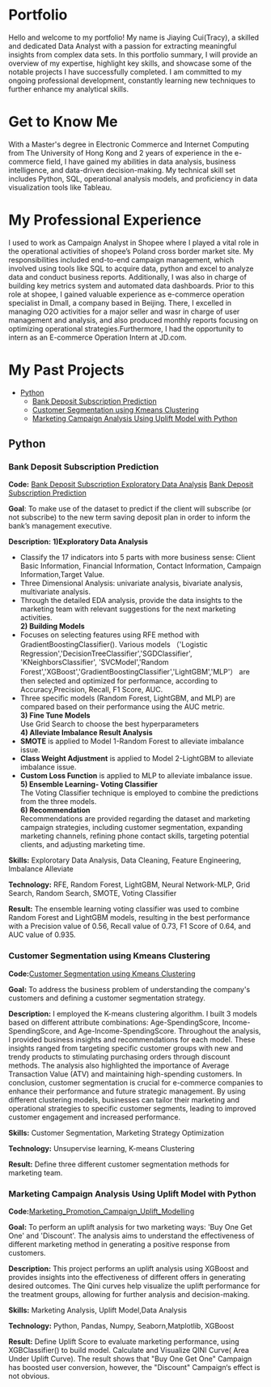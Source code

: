# Portfolio
Hello and welcome to my portfolio! My name is Jiaying Cui(Tracy), a skilled and dedicated Data Analyst with a passion for extracting meaningful insights from complex data sets. In this portfolio summary, I will provide an overview of my expertise, highlight key skills, and showcase some of the notable projects I have successfully completed. I am committed to my ongoing professional development, constantly learning new techniques to further enhance my analytical skills.

# Get to Know Me
With a Master's degree in Electronic Commerce and Internet Computing from The University of Hong Kong and 2 years of experience in the e-commerce field, I have gained my abilities in data analysis, business intelligence, and data-driven decision-making. My technical skill set includes Python, SQL, operational analysis models, and proficiency in data visualization tools like Tableau.
# My Professional Experience
I used to work as Campaign Analyst in Shopee where I played a vital role in the operational activities of shopee’s Poland cross border market site. My responsibilities included end-to-end campaign management, which involved using tools like SQL to acquire data, python and excel to analyze data and conduct business reports. Additionally, I was also in charge of building key metrics system and automated data dashboards.  Prior to this role at shopee, I gained valuable experience as e-commerce operation specialist in Dmall, a company based in Beijing. There, I excelled in managing O2O activities for a major seller and wasr in charge of user management and analysis, and also produced monthly reports focusing on optimizing operational strategies.Furthermore, I had the opportunity to intern as an E-commerce Operation Intern at JD.com.
# My Past Projects
- [Python](https://github.com/TracyCJY/TracyCJY/edit/main/README.md#python)
  - [Bank Deposit Subscription Prediction](https://github.com/TracyCJY/TracyCJY/edit/main/README.md#bank-deposit-subscription-prediction)
  - [Customer Segmentation using Kmeans Clustering](https://github.com/TracyCJY/TracyCJY/edit/main/README.md#customer-segmentation-using-kmeans-clustering)
  - [Marketing Campaign Analysis Using Uplift Model with Python](https://github.com/TracyCJY/TracyCJY/edit/main/README.md#marketing-campaign-analysis-using-uplift-model-with-python)

 

## Python
### Bank Deposit Subscription Prediction 
**Code:** [Bank Deposit Subscription Exploratory Data Analysis](https://github.com/TracyCJY/-Bank-Saving-Deposit-Subscription-Plan-Campaign/blob/main/Bank_Deposit_Subscription_EDA.ipynb)
[Bank Deposit Subscription Prediction](https://github.com/TracyCJY/-Bank-Saving-Deposit-Subscription-Plan-Campaign/blob/main/Bank_Deposit_Subscription_Prediction.ipynb)

**Goal**: To make use of the dataset to predict if the client will subscribe (or not subscribe) to the new term saving deposit plan in order to inform the bank’s management executive.

**Description:** **1)Exploratory Data Analysis**      
- Classify the 17 indicators into 5 parts with more business sense: Client Basic Information, Financial Information, Contact Information, Campaign Information,Target Value.
- Three Dimensional Analysis: univariate analysis, bivariate analysis, multivariate analysis.     
- Through the detailed EDA analysis, provide the data insights to the marketing team with relevant suggestions for the next marketing activities.       
  **2) Building Models**   
- Focuses on selecting features using RFE method with GradientBoostingClassifier(). Various models （'Logistic Regression','DecisionTreeClassifier','SGDClassifier', 'KNeighborsClassifier', 'SVCModel','Random Forest','XGBoost','GradientBoostingClassifier','LightGBM','MLP'） are then selected and optimized for performance, according to Accuracy,Precision, Recall, F1 Score, AUC.    
- Three specific models (Random Forest, LightGBM, and MLP) are compared based on their performance using the AUC metric.    
  **3) Fine Tune Models**     
Use Grid Search to choose the best hyperparameters      
  **4) Alleviate Imbalance Result Analysis**    
- **SMOTE** is applied to Model 1-Random Forest to alleviate imbalance issue. 
- **Class Weight Adjustment** is applied to Model 2-LightGBM to alleviate imbalance issue. 
- **Custom Loss Function** is applied to MLP to alleviate imbalance issue.    
  **5) Ensemble Learning- Voting Classifier**   
The Voting Classifier technique is employed to combine the predictions from the three models.   
**6) Recommendation**     
Recommendations are provided regarding the dataset and marketing campaign strategies, including customer segmentation, expanding marketing channels, refining phone contact skills, targeting potential clients, and adjusting marketing time.      

**Skills:** Explorotary Data Analysis, Data Cleaning, Feature Engineering, Imbalance Alleviate

**Technology:** RFE, Random Forest, LightGBM, Neural Network-MLP, Grid Search, Random Search, SMOTE, Voting Classifier

**Result:** The ensemble learning voting classifier was used to combine Random Forest and LightGBM models, resulting in the best performance with a Precision value of 0.56, Recall value of 0.73, F1 Score of 0.64, and AUC value of 0.935.

### Customer Segmentation using Kmeans Clustering
**Code:**[Customer Segmentation using Kmeans Clustering](https://github.com/TracyCJY/Customer-Analysis-Unsupervised-Learning-/blob/main/Kmeans.ipynb)

**Goal:** To address the business problem of understanding the company's customers and defining a customer segmentation strategy.

**Description:**  I employed the K-means clustering algorithm. I built 3 models based on different attribute combinations: Age-SpendingScore, Income-SpendingScore, and Age-Income-SpendingScore. Throughout the analysis, I provided business insights and recommendations for each model. These insights ranged from targeting specific customer groups with new and trendy products to stimulating purchasing orders through discount methods. The analysis also highlighted the importance of Average Transaction Value (ATV) and maintaining high-spending customers. In conclusion, customer segmentation is crucial for e-commerce companies to enhance their performance and future strategic management. By using different clustering models, businesses can tailor their marketing and operational strategies to specific customer segments, leading to improved customer engagement and increased performance.

**Skills:** Customer Segmentation, Marketing Strategy Optimization

**Technology:** Unsupervise learning, K-means Clustering

**Result:** Define three different customer segmentation methods for marketing team.




### Marketing Campaign Analysis Using Uplift Model with Python
**Code:**[Marketing_Promotion_Campaign_Uplift_Modelling](https://github.com/TracyCJY/Uplift-Model/blob/main/Marketing_Promotion_Campaign_Uplift_Modelling.ipynb)    

**Goal:** To perform an uplift analysis for two marketing ways: 'Buy One Get One' and 'Discount'. The analysis aims to understand the effectiveness of different marketing method in generating a positive response from customers.   

**Description:** This project performs an uplift analysis using XGBoost and provides insights into the effectiveness of different offers in generating desired outcomes. The Qini curves help visualize the uplift performance for the treatment groups, allowing for further analysis and decision-making.

**Skills:** Marketing Analysis, Uplift Model,Data Analysis

**Technology:** Python, Pandas, Numpy, Seaborn,Matplotlib, XGBoost

**Result:** Define Uplift Score to evaluate marketing performance, using XGBClassifier() to build model. Calculate and Visualize QINI Curve( Area Under Uplift Curve). The result shows that "Buy One Get One" Campaign has boosted user conversion, however, the "Discount" Campaign‘s effect is not obvious.



